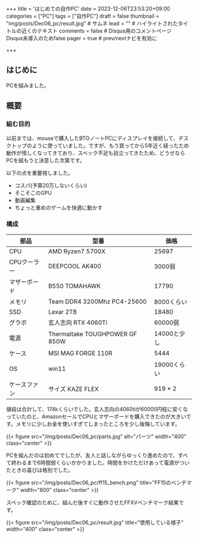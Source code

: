 +++
title = 'はじめての自作PC'
date = 2023-12-06T23:53:20+09:00
categories = ["PC"]
tags = ["自作PC"]
draft = false
thumbnail = "img/posts/Dec06_pc/result.jpg" # サムネ
lead = "" # ハイライトされたタイトルの近くのテキスト
comments = false # Disqus用のコメントページ　Disqus未導入のためfalse
pager = true # prev/nextナビを有効に

+++

## はじめに
PCを組みました。

## 概要

### 組む目的
以前までは、mouseで購入したBTOノートPCにディスプレイを接続して、デスクトップのように使っていました。ですが、もう買ってから5年近く経ったため動作が怪しくなってきており、スペック不足も目立ってきたため、どうせならPCを組もうと決意した次第です。

以下の点を重要視しました。
- コスパ(予算20万しないくらい)
- そこそこのGPU
- 動画編集
- ちょっと重めのゲームを快適に動かす


### 構成
| 部品         | 型番                           | 価格      |
| ------------ | ------------------------------ | --------- |
| CPU          | AMD Ryzen7 5700X               | 25697     |
| CPUクーラー  | DEEPCOOL AK400                 | 3000弱      |
| マザーボード | B550 TOMAHAWK                  | 17790     |
| メモリ       | Team DDR4 3200Mhz PC4-25600    | 8000くらい      |
| SSD          | Lexar 2TB                      | 18480     |
| グラボ       | 玄人志向 RTX 4060Ti                     | 60000弱 |
| 電源         | Thermaltake TOUGHPOWER GF 850W | 14000と少し    |
| ケース       | MSI MAG FORGE 110R             | 5444      |
| OS           | win11                          | 19000くらい   |
| ケースファン | サイズ KAZE FLEX               | 919 * 2   |


値段は合計して、174kくらいでした。玄人志向の4060tiが60000円程に安くなっていたのと、AmazonセールでCPUとマザーボードを購入できたのが大きいです。メモリに少しお金を使いすぎてしまったところを少し後悔しています。


{{< figure src="/img/posts/Dec06_pc/parts.jpg" alt="パーツ" width="400" class="center" >}}

PCを組んだのは初めてでしたが、友人と話しながらゆっくり進めたので、すべて終わるまで6時間弱くらいかかりました。時間をかけただけあって電源がついたときの喜びは格別でした。

{{< figure src="/img/posts/Dec06_pc/ff15_bench.png" title="FF15のベンチマーク" width="800" class="center" >}}

スペック確認のために、組んだ後すぐに動作させたFFXVベンチマーク結果です。

{{< figure src="/img/posts/Dec06_pc/result.jpg" title="使用している様子" width="400" class="center" >}}

